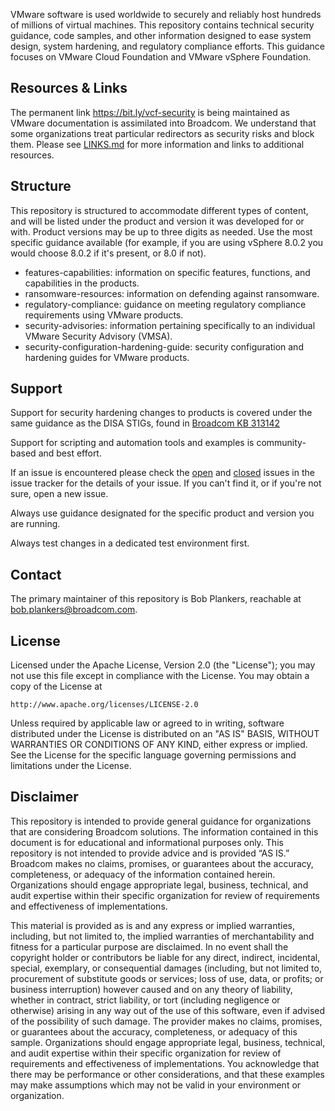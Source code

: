 VMware software is used worldwide to securely and reliably host hundreds of millions of virtual machines. This repository contains technical security guidance, code samples, and other information designed to ease system design, system hardening, and regulatory compliance efforts. This guidance focuses on VMware Cloud Foundation and VMware vSphere Foundation.

## Resources & Links
The permanent link https://bit.ly/vcf-security is being maintained as VMware documentation is assimilated into Broadcom. We understand that some organizations treat particular redirectors as security risks and block them. Please see [LINKS.md](LINKS.md) for more information and links to additional resources.

## Structure
This repository is structured to accommodate different types of content, and will be listed under the product and version it was developed for or with. Product versions may be up to three digits as needed. Use the most specific guidance available (for example, if you are using vSphere 8.0.2 you would choose 8.0.2 if it's present, or 8.0 if not).

* features-capabilities: information on specific features, functions, and capabilities in the products.
* ransomware-resources: information on defending against ransomware.
* regulatory-compliance: guidance on meeting regulatory compliance requirements using VMware products.
* security-advisories: information pertaining specifically to an individual VMware Security Advisory (VMSA).
* security-configuration-hardening-guide: security configuration and hardening guides for VMware products.

## Support
Support for security hardening changes to products is covered under the same guidance as the DISA STIGs, found in [Broadcom KB 313142](https://knowledge.broadcom.com/external/article?legacyId=94398)

Support for scripting and automation tools and examples is community-based and best effort.

If an issue is encountered please check the [open](https://github.com/vmware/cloud-infrastructure-security-and-compliance-guidelines/issues) and [closed](https://github.com/vmware/cloud-infrastructure-security-and-compliance-guidelines/issues?q=is%3Aissue+is%3Aclosed) issues in the issue tracker for the details of your issue. If you can't find it, or if you're not sure, open a new issue.

Always use guidance designated for the specific product and version you are running.

Always test changes in a dedicated test environment first.

## Contact
The primary maintainer of this repository is Bob Plankers, reachable at bob.plankers@broadcom.com.

## License
Licensed under the Apache License, Version 2.0 (the "License");
you may not use this file except in compliance with the License.
You may obtain a copy of the License at

    http://www.apache.org/licenses/LICENSE-2.0

Unless required by applicable law or agreed to in writing, software
distributed under the License is distributed on an "AS IS" BASIS,
WITHOUT WARRANTIES OR CONDITIONS OF ANY KIND, either express or implied.
See the License for the specific language governing permissions and
limitations under the License.

## Disclaimer
This repository is intended to provide general guidance for organizations that
are considering Broadcom solutions. The information contained in this document
is for educational and informational purposes only. This repository is not
intended to provide advice and is provided “AS IS.” Broadcom makes no claims,
promises, or guarantees about the accuracy, completeness, or adequacy of the
information contained herein. Organizations should engage appropriate legal,
business, technical, and audit expertise within their specific organization
for review of requirements and effectiveness of implementations.

This material is provided as is and any express or implied warranties,
including, but not limited to, the implied warranties of merchantability and
fitness for a particular purpose are disclaimed. In no event shall the
copyright holder or contributors be liable for any direct, indirect,
incidental, special, exemplary, or consequential damages (including, but not
limited to, procurement of substitute goods or services; loss of use, data,
or profits; or business interruption) however caused and on any theory of
liability, whether in contract, strict liability, or tort (including
negligence or otherwise) arising in any way out of the use of this software,
even if advised of the possibility of such damage. The provider makes no
claims, promises, or guarantees about the accuracy, completeness, or adequacy
of this sample. Organizations should engage appropriate legal, business,
technical, and audit expertise within their specific organization for review
of requirements and effectiveness of implementations. You acknowledge that
there may be performance or other considerations, and that these examples may
make assumptions which may not be valid in your environment or organization.
